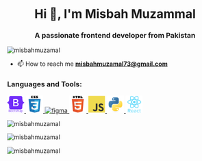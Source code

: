 <h1 align="center">Hi 👋, I'm Misbah Muzammal</h1>
<h3 align="center">A passionate frontend developer from Pakistan</h3>
<img align="right" width="400px" src="https://i.pinimg.com/originals/e7/26/c7/e726c74ac081eed50feee1433d12c998.gif" alt="">

<p align="left"> <img src="https://komarev.com/ghpvc/?username=misbahmuzamal&label=Profile%20views&color=0e75b6&style=flat" alt="misbahmuzamal" /> </p>

- 📫 How to reach me **misbahmuzamal73@gmail.com**

<p align="left">
</p>

<h3 align="left">Languages and Tools:</h3>
<p align="left"> <a href="https://getbootstrap.com" target="_blank" rel="noreferrer"> <img src="https://raw.githubusercontent.com/devicons/devicon/master/icons/bootstrap/bootstrap-plain-wordmark.svg" alt="bootstrap" width="40" height="40"/> </a> <a href="https://www.w3schools.com/css/" target="_blank" rel="noreferrer"> <img src="https://raw.githubusercontent.com/devicons/devicon/master/icons/css3/css3-original-wordmark.svg" alt="css3" width="40" height="40"/> </a> <a href="https://www.figma.com/" target="_blank" rel="noreferrer"> <img src="https://www.vectorlogo.zone/logos/figma/figma-icon.svg" alt="figma" width="40" height="40"/> </a> <a href="https://www.w3.org/html/" target="_blank" rel="noreferrer"> <img src="https://raw.githubusercontent.com/devicons/devicon/master/icons/html5/html5-original-wordmark.svg" alt="html5" width="40" height="40"/> </a> <a href="https://developer.mozilla.org/en-US/docs/Web/JavaScript" target="_blank" rel="noreferrer"> <img src="https://raw.githubusercontent.com/devicons/devicon/master/icons/javascript/javascript-original.svg" alt="javascript" width="40" height="40"/> </a> <a href="https://www.python.org" target="_blank" rel="noreferrer"> <img src="https://raw.githubusercontent.com/devicons/devicon/master/icons/python/python-original.svg" alt="python" width="40" height="40"/> </a> <a href="https://reactjs.org/" target="_blank" rel="noreferrer"> <img src="https://raw.githubusercontent.com/devicons/devicon/master/icons/react/react-original-wordmark.svg" alt="react" width="40" height="40"/> </a> </p>

<p><img align="left" src="https://github-readme-stats.vercel.app/api/top-langs?username=misbahmuzamal&show_icons=true&locale=en&layout=compact" alt="misbahmuzamal" /></p>
<br>
<p>&nbsp;<img align="left" src="https://github-readme-stats.vercel.app/api?username=misbahmuzamal&show_icons=true&locale=en" alt="misbahmuzamal" /></p>

<p><img align="center" src="https://github-readme-streak-stats.herokuapp.com/?user=misbahmuzamal&" alt="misbahmuzamal" /></p>
